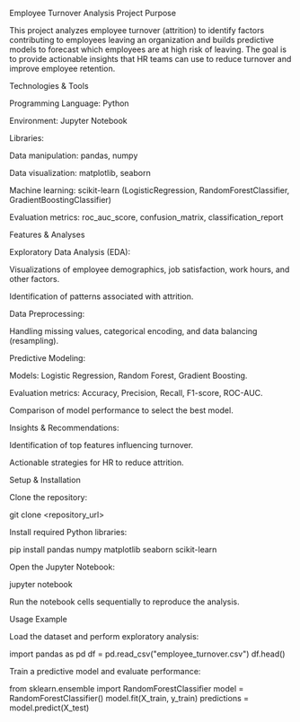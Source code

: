 Employee Turnover Analysis
Project Purpose

This project analyzes employee turnover (attrition) to identify factors contributing to employees leaving an organization and builds predictive models to forecast which employees are at high risk of leaving. The goal is to provide actionable insights that HR teams can use to reduce turnover and improve employee retention.

Technologies & Tools

Programming Language: Python

Environment: Jupyter Notebook

Libraries:

Data manipulation: pandas, numpy

Data visualization: matplotlib, seaborn

Machine learning: scikit-learn (LogisticRegression, RandomForestClassifier, GradientBoostingClassifier)

Evaluation metrics: roc_auc_score, confusion_matrix, classification_report

Features & Analyses

Exploratory Data Analysis (EDA):

Visualizations of employee demographics, job satisfaction, work hours, and other factors.

Identification of patterns associated with attrition.

Data Preprocessing:

Handling missing values, categorical encoding, and data balancing (resampling).

Predictive Modeling:

Models: Logistic Regression, Random Forest, Gradient Boosting.

Evaluation metrics: Accuracy, Precision, Recall, F1-score, ROC-AUC.

Comparison of model performance to select the best model.

Insights & Recommendations:

Identification of top features influencing turnover.

Actionable strategies for HR to reduce attrition.

Setup & Installation

Clone the repository:

git clone <repository_url>


Install required Python libraries:

pip install pandas numpy matplotlib seaborn scikit-learn


Open the Jupyter Notebook:

jupyter notebook


Run the notebook cells sequentially to reproduce the analysis.

Usage Example

Load the dataset and perform exploratory analysis:

import pandas as pd
df = pd.read_csv("employee_turnover.csv")
df.head()


Train a predictive model and evaluate performance:

from sklearn.ensemble import RandomForestClassifier
model = RandomForestClassifier()
model.fit(X_train, y_train)
predictions = model.predict(X_test)
